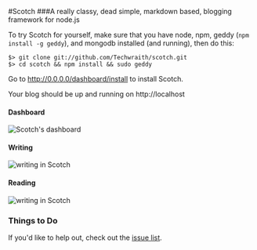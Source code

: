 #Scotch
###A really classy, dead simple, markdown based, blogging framework for node.js

To try Scotch for yourself, make sure that you have node, npm, geddy (`npm install -g geddy`), and mongodb installed (and running), then do this:

    $> git clone git://github.com/Techwraith/scotch.git
    $> cd scotch && npm install && sudo geddy

Go to http://0.0.0.0/dashboard/install to install Scotch.

Your blog should be up and running on http://localhost

#### Dashboard

![Scotch's dashboard](https://dl.dropbox.com/u/7982297/scotch_screens/newdash.png)


#### Writing

![writing in Scotch](https://dl.dropbox.com/u/7982297/scotch_screens/newwrite.png)


#### Reading

![writing in Scotch](https://dl.dropbox.com/u/7982297/scotch_screens/newread.png)


### Things to Do

If you'd like to help out, check out the [issue list](https://github.com/Techwraith/scotch/issues?state=open).
